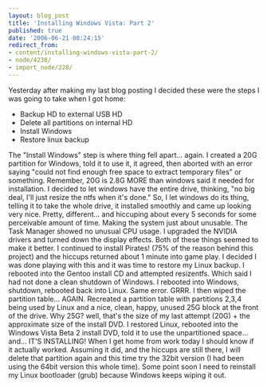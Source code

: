 ```yaml
---
layout: blog_post
title: 'Installing Windows Vista: Part 2'
published: true
date: '2006-06-21 08:24:15'
redirect_from:
- content/installing-windows-vista-part-2/
- node/4238/
- import_node/228/
---
```


Yesterday after making my last blog posting I decided these were the steps I was going to take when I got home:

-   Backup HD to external USB HD
-   Delete all partitions on internal HD
-   Install Windows
-   Restore linux backup

The "Install Windows" step is where thing fell apart... again. I created a 20G partition for Windows, told it to use it, it agreed, then aborted with an error saying "could not find enough free space to extract temporary files" or something. Remember, 20G is 2.8G MORE than windows said it needed for installation. I decided to let windows have the entire drive, thinking, "no big deal, I'll just resize the ntfs when it's done." So, I let windows do its thing, telling it to take the whole drive, it installed smoothly and came up looking very nice. Pretty, different... and hiccuping about every 5 seconds for some perceivable amount of time. Making the system just about unusable. The Task Manager showed no unusual CPU usage. I upgraded the NVIDIA drivers and turned down the display effects. Both of these things seemed to make it better. I continued to install Pirates! (75% of the reason behind this project) and the hiccups returned about 1 minute into game play. I decided I was done playing with this and it was time to restore my Linux backup. I rebooted into the Gentoo install CD and attempted resizentfs. Which said I had not done a clean shutdown of Windows. I rebooted into Windows, shutdown, rebooted back into Linux. Same error. GRRR. I then wiped the partition table... AGAIN. Recreated a partition table with partitions 2,3,4 being used by Linux and a nice, clean, happy, unused 25G block at the front of the drive. Why 25G? well, that's the size of my last attempt (20G) + the approximate size of the install DVD. I restored Linux, rebooted into the Windows Vista Beta 2 install DVD, told it to use the unpartitioned space... and... IT'S INSTALLING! When I get home from work today I should know if it actually worked. Assuming it did, and the hiccups are still there, I will delete that partition again and this time try the 32bit version (I had been using the 64bit version this whole time). Some point soon I need to reinstall my Linux bootloader (grub) because Windows keeps wiping it out.

